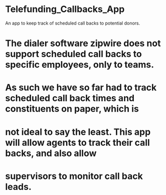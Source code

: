 # Telefunding_Callbacks_App
An app to keep track of scheduled call backs to potential donors. 

# The dialer software zipwire does not support scheduled call backs to specific employees, only to teams.
# As such we have so far had to track scheduled call back times and constituents on paper, which is 
# not ideal to say the least. This app will allow agents to track their call backs, and also allow 
# supervisors to monitor call back leads.